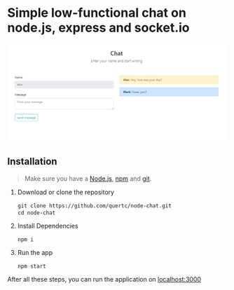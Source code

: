 # Simple low-functional chat on node.js, express and socket.io

![Screenshot](https://github.com/quertc/node-chat/blob/master/public/image/img.PNG)

## Installation
> Make sure you have a [Node.js](https://nodejs.org/), [npm](https://www.npmjs.com/) and [git](https://git-scm.com).

1. Download or clone the repository

	```
	git clone https://github.com/quertc/node-chat.git
	cd node-chat
	```
2. Install Dependencies

	```
	npm i
	```
3. Run the app

	```
	npm start
	```

After all these steps, you can run the application on [localhost:3000](http://localhost:3000/)

